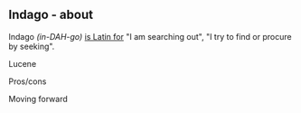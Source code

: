 ## Indago - about

Indago *(in-DAH-go)* [is Latin for](http://latin-dictionary.net/definition/23351/indago-indagare-indagavi-indagatus) 
"I am searching out", "I try to find or procure by seeking".

Lucene

Pros/cons

Moving forward
